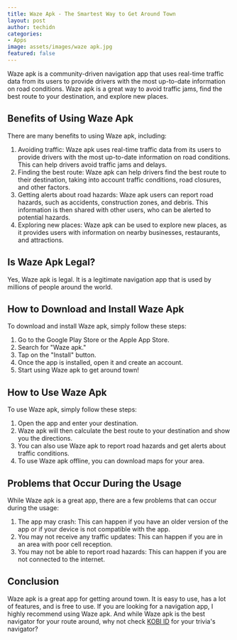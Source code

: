 ```yaml
---
title: Waze Apk - The Smartest Way to Get Around Town
layout: post
author: techidn
categories: 
- Apps
image: assets/images/waze apk.jpg
featured: false
---
```


Waze apk is a community-driven navigation app that uses real-time traffic data from its users to provide drivers with the most up-to-date information on road conditions. Waze apk is a great way to avoid traffic jams, find the best route to your destination, and explore new places.

## Benefits of Using Waze Apk
There are many benefits to using Waze apk, including:
1.	Avoiding traffic: Waze apk uses real-time traffic data from its users to provide drivers with the most up-to-date information on road conditions. This can help drivers avoid traffic jams and delays.
2.	Finding the best route: Waze apk can help drivers find the best route to their destination, taking into account traffic conditions, road closures, and other factors.
3.	Getting alerts about road hazards: Waze apk users can report road hazards, such as accidents, construction zones, and debris. This information is then shared with other users, who can be alerted to potential hazards.
4.	Exploring new places: Waze apk can be used to explore new places, as it provides users with information on nearby businesses, restaurants, and attractions.

## Is Waze Apk Legal?
Yes, Waze apk is legal. It is a legitimate navigation app that is used by millions of people around the world.

## How to Download and Install Waze Apk
To download and install Waze apk, simply follow these steps:
1.	Go to the Google Play Store or the Apple App Store.
2.	Search for "Waze apk."
3.	Tap on the "Install" button.
4.	Once the app is installed, open it and create an account.
5.	Start using Waze apk to get around town!

## How to Use Waze Apk
To use Waze apk, simply follow these steps:
1.	Open the app and enter your destination.
2.	Waze apk will then calculate the best route to your destination and show you the directions.
3.	You can also use Waze apk to report road hazards and get alerts about traffic conditions.
4.	To use Waze apk offline, you can download maps for your area.

## Problems that Occur During the Usage
While Waze apk is a great app, there are a few problems that can occur during the usage:
1.	The app may crash: This can happen if you have an older version of the app or if your device is not compatible with the app.
2.	You may not receive any traffic updates: This can happen if you are in an area with poor cell reception.
3.	You may not be able to report road hazards: This can happen if you are not connected to the internet.

## Conclusion
Waze apk is a great app for getting around town. It is easy to use, has a lot of features, and is free to use. If you are looking for a navigation app, I highly recommend using Waze apk. And while Waze apk is the best navigator for your route around, why not check [KOBI ID](https://www.kobi-id.org/en/) for your trivia's navigator?
